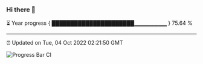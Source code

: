 ### Hi there 👋

⏳ Year progress { ██████████████████████▁▁▁▁▁▁▁▁ } 75.64 %

---

⏰ Updated on Tue, 04 Oct 2022 02:21:50 GMT

![Progress Bar CI](https://github.com/ZhaoGui/ZhaoGui/workflows/Progress%20Bar%20CI/badge.svg)
